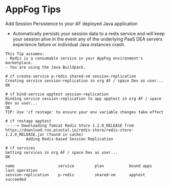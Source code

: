 # AppFog Tips

Add Session Persistence to your AF deployed Java application
 - Automatically persists your session data to a redis service and will keep your session alive in the event any of the underlying PaaS DEA servers experience failure or individual Java instances crash.
```
This Tip assumes:
- Redis is a consumable service in your AppFog environment's marketplace.
- You are using the Java Buildpack.
```
```shell
# cf create-service p-redis shared-vm session-replication
Creating service session-replication in org AF / space Dev as user...
OK

# cf bind-service apptest session-replication
Binding service session-replication to app apptest in org AF / space Dev as user...
OK
TIP: Use 'cf restage' to ensure your env variable changes take effect

# cf restage apptest
-----> Downloading Tomcat Redis Store 1.2.0_RELEASE from https://download.run.pivotal.io/redis-store/redis-store-1.2.0_RELEASE.jar (found in cache)
         Adding Redis-based Session Replication

# cf services
Getting services in org AF / space Dev as user...
OK

name                   service         plan           bound apps       last operation
session-replication    p-redis         shared-vm      apptest          succeeded
```
